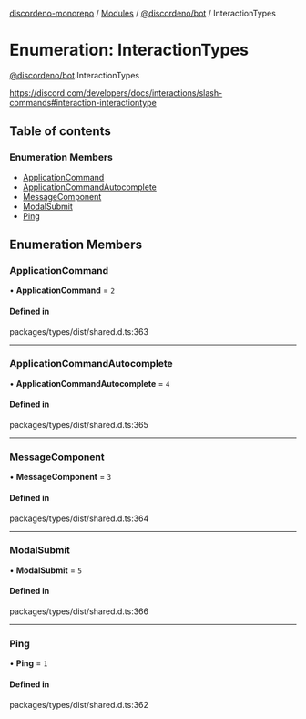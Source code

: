 [discordeno-monorepo](../README.md) / [Modules](../modules.md) / [@discordeno/bot](../modules/discordeno_bot.md) / InteractionTypes

# Enumeration: InteractionTypes

[@discordeno/bot](../modules/discordeno_bot.md).InteractionTypes

https://discord.com/developers/docs/interactions/slash-commands#interaction-interactiontype

## Table of contents

### Enumeration Members

- [ApplicationCommand](discordeno_bot.InteractionTypes.md#applicationcommand)
- [ApplicationCommandAutocomplete](discordeno_bot.InteractionTypes.md#applicationcommandautocomplete)
- [MessageComponent](discordeno_bot.InteractionTypes.md#messagecomponent)
- [ModalSubmit](discordeno_bot.InteractionTypes.md#modalsubmit)
- [Ping](discordeno_bot.InteractionTypes.md#ping)

## Enumeration Members

### ApplicationCommand

• **ApplicationCommand** = `2`

#### Defined in

packages/types/dist/shared.d.ts:363

---

### ApplicationCommandAutocomplete

• **ApplicationCommandAutocomplete** = `4`

#### Defined in

packages/types/dist/shared.d.ts:365

---

### MessageComponent

• **MessageComponent** = `3`

#### Defined in

packages/types/dist/shared.d.ts:364

---

### ModalSubmit

• **ModalSubmit** = `5`

#### Defined in

packages/types/dist/shared.d.ts:366

---

### Ping

• **Ping** = `1`

#### Defined in

packages/types/dist/shared.d.ts:362
